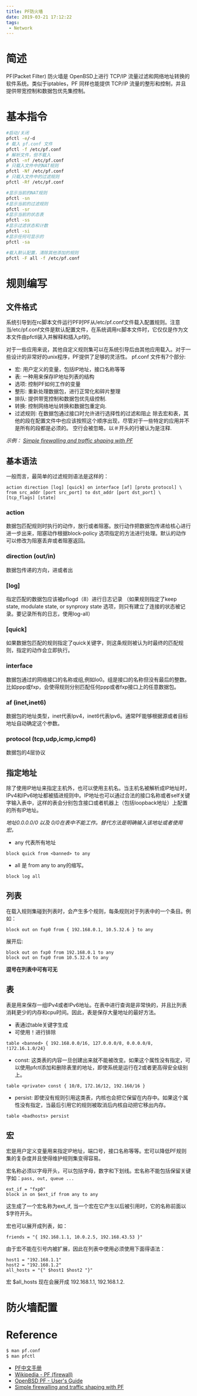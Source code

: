 ```yaml
---
title: PF防火墙
date: 2019-03-21 17:12:22
tags:
 - Network
---
```

# 简述
PF(Packet Filter) 防火墙是 OpenBSD上进行 TCP/IP 流量过滤和网络地址转换的软件系统。类似于iptables，PF 同样也能提供 TCP/IP 流量的整形和控制，并且提供带宽控制和数据包优先集控制。

<!--more-->
# 基本指令
```bash
#启动/关闭
pfctl -e/-d
# 载入 pf.conf 文件
pfctl -f /etc/pf.conf  
# 解析文件，但不载入
pfctl -nf /etc/pf.conf 
# 只载入文件中的NAT规则
pfctl -Nf /etc/pf.conf 
# 只载入文件中的过滤规则
pfctl -Rf /etc/pf.conf

#显示当前的NAT规则
pfctl -sn 
#显示当前的过滤规则
pfctl -sr 
#显示当前的状态表
pfctl -ss 
#显示过滤状态和计数
pfctl -si 
#显示任何可显示的
pfctl -sa 

#载入默认配置，清除其他添加的规则
pfctl -F all -f /etc/pf.conf
```

# 规则编写

## 文件格式
系统引导到在rc脚本文件运行PF时PF从/etc/pf.conf文件载入配置规则。注意当/etc/pf.conf文件是默认配置文件，在系统调用rc脚本文件时，它仅仅是作为文本文件由pfctl装入并解释和插入pf的。

对于一些应用来说，其他自定义规则集可以在系统引导后由其他应用载入。对于一些设计的非常好的unix程序，PF提供了足够的灵活性。
pf.conf 文件有7个部分:

* 宏:              用户定义的变量，包括IP地址，接口名称等等
* 表:              一种用来保存IP地址列表的结构
* 选项:          控制PF如何工作的变量
* 整形:          重新处理数据包，进行正常化和碎片整理
* 排队:          提供带宽控制和数据包优先级控制.
* 转换:          控制网络地址转换和数据包重定向.
* 过滤规则:   在数据包通过接口时允许进行选择性的过滤和阻止
除去宏和表，其他的段在配置文件中也应该按照这个顺序出现，尽管对于一些特定的应用并不是所有的段都是必须的。
空行会被忽略，以＃开头的行被认为是注释.

*示例：
[Simple firewalling and traffic shaping with PF](http://kestas.kuliukas.com/pf.conf/)*

## 基本语法
一般而言，最简单的过滤规则语法是这样的：
```
action direction [log] [quick] on interface [af] [proto protocol] \
from src_addr [port src_port] to dst_addr [port dst_port] \
[tcp_flags] [state]
```
### action
数据包匹配规则时执行的动作，放行或者阻塞。放行动作把数据包传递给核心进行进一步出来，阻塞动作根据block-policy 选项指定的方法进行处理。默认的动作可以修改为阻塞丢弃或者阻塞返回。

### direction (out/in)
数据包传递的方向，进或者出

### [log]
指定匹配的数据包应该被pflogd（8）进行日志记录 
（如果规则指定了keep state, modulate state, or synproxy state 选项，则只有建立了连接的状态被记录。要记录所有的日志，使用log-all）

### [quick]
如果数据包匹配的规则指定了quick关键字，则这条规则被认为时最终的匹配规则，指定的动作会立即执行。

### interface
数据包通过的网络接口的名称或组,例如lo0。组是接口的名称但没有最后的整数。比如ppp或fxp，会使得规则分别匹配任何ppp或者fxp接口上的任意数据包。

### af (inet,inet6)
数据包的地址类型，inet代表Ipv4，inet6代表Ipv6。通常PF能够根据源或者目标地址自动确定这个参数。

### protocol (tcp,udp,icmp,icmp6)
数据包的4层协议


## 指定地址
除了使用IP地址来指定主机外，也可以使用主机名。当主机名被解析成IP地址时，IPv4和IPv6地址都被插进规则中。IP地址也可以通过合法的接口名称或者self关键字输入表中，这样的表会分别包含接口或者机器上（包括loopback地址）上配置的所有IP地址。

*地址0.0.0.0/0 以及 0/0在表中不能工作。替代方法是明确输入该地址或者使用宏。*

* any 代表所有地址
```
block quick from <banned> to any
```
* all 是 from any to any的缩写。
```
block log all
```


## 列表

在载入规则集碰到列表时，会产生多个规则，每条规则对于列表中的一个条目。例如：
```
block out on fxp0 from { 192.168.0.1, 10.5.32.6 } to any
```
展开后:
```
block out on fxp0 from 192.168.0.1 to any
block out on fxp0 from 10.5.32.6 to any
```
**逗号在列表中可有可无**

## 表
表是用来保存一组IPv4或者IPv6地址。在表中进行查询是非常快的，并且比列表消耗更少的内存和cpu时间。因此，表是保存大量地址的最好方法。

* 表通过table关键字生成
* 可使用！进行排除
```
table <banned> { 192.168.0.0/16, 127.0.0.0/8, 0.0.0.0/8, !172.16.1.0/24}
```

* const: 这类表的内容一旦创建出来就不能被改变。如果这个属性没有指定，可以使用pfctl添加和删除表里的地址，即使系统是运行在2或者更高得安全级别上。
```
table <private> const { 10/8, 172.16/12, 192.168/16 }
```
* persist: 即使没有规则引用这类表，内核也会把它保留在内存中。如果这个属性没有指定，当最后引用它的规则被取消后内核自动把它移出内存。
```
table <badhosts> persist
```

## 宏
宏是用户定义变量用来指定IP地址，端口号，接口名称等等。宏可以降低PF规则集的复杂度并且使得维护规则集变得容易。

宏名称必须以字母开头，可以包括字母，数字和下划线。宏名称不能包括保留关键字如：`pass, out, queue ...`


```
ext_if = "fxp0"
block in on $ext_if from any to any
```
这生成了一个宏名称为ext_if, 当一个宏在它产生以后被引用时，它的名称前面以$字符开头。

宏也可以展开成列表，如：
```
friends = "{ 192.168.1.1, 10.0.2.5, 192.168.43.53 }"
```

由于宏不能在引号内被扩展，因此在列表中使用必须使用下面得语法：
```
host1 = "192.168.1.1"
host2 = "192.168.1.2"
all_hosts = "{" $host1 $host2 "}"
```
宏 $all_hosts 现在会展开成 192.168.1.1, 192.168.1.2.


# 防火墙配置


# Reference
```bash
$ man pf.conf
$ man pfctl
```
* [PF中文手册](https://www.freebsdchina.org/forum/topic_24641.html)
* [Wikipedia - PF (firewall)](https://en.wikipedia.org/wiki/PF_(firewall))
* [OpenBSD PF - User's Guide](https://www.openbsd.org/faq/pf/)
* [Simple firewalling and traffic shaping with PF](http://kestas.kuliukas.com/pf.conf/)
